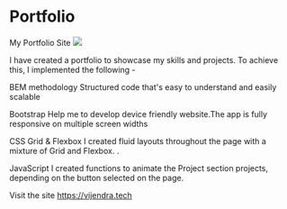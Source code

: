 # Portfolio
My Portfolio Site
<img src="image/portfolio.jpg">

I have created a portfolio to showcase my skills and projects. To achieve this, I implemented the following -

BEM methodology
Structured code that's easy to understand and easily scalable

Bootstrap
Help me to develop device friendly website.The app is fully responsive on multiple screen widths

CSS Grid & Flexbox
I created fluid layouts throughout the page with a mixture of Grid and Flexbox. .

JavaScript
I created functions to animate the Project section projects, depending on the button selected on the page.

Visit the site https://vijendra.tech
